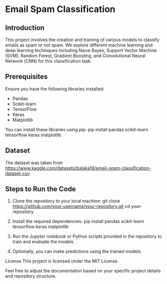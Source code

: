 # Email Spam Classification

## Introduction

This project involves the creation and training of various models to classify emails as spam or not spam. We explore different machine learning and deep learning techniques including Naive Bayes, Support Vector Machine (SVM), Random Forest, Gradient Boosting, and Convolutional Neural Network (CNN) for this classification task.

## Prerequisites

Ensure you have the following libraries installed:

- Pandas
- Scikit-learn
- TensorFlow
- Keras
- Matplotlib

You can install these libraries using pip:
pip install pandas scikit-learn tensorflow keras matplotlib

## Dataset
The dataset was taken from https://www.kaggle.com/datasets/balaka18/email-spam-classification-dataset-csv

## Steps to Run the Code
1. Clone the repository to your local machine:
git clone https://github.com/your-username/your-repository.git
cd your-repository

2. Install the required dependencies:
pip install pandas scikit-learn tensorflow keras matplotlib

3. Run the Jupyter notebook or Python scripts provided in the repository to train and evaluate the models.
4. Optionally, you can make predictions using the trained models.

License
This project is licensed under the MIT License.

Feel free to adjust the documentation based on your specific project details and repository structure.
